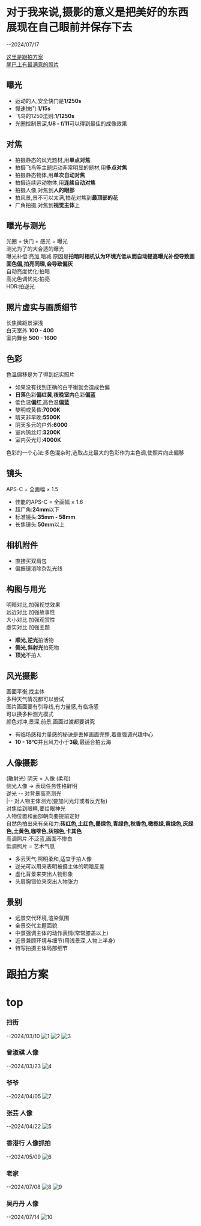 # 对于我来说,摄影的意义是把美好的东西展现在自己眼前并保存下去

--2024/07/17

[这里是跟拍方案](./Camerist/follow.md)  
[尾巴上有最满意的照片](#top)  

## 曝光

* 运动的人,安全快门是**1/250s**  
* 慢速快门:**1/15s**
* 飞鸟的1250法则:**1/1250s**
* 光圈控制景深,**f/8 - f/11**可以得到最佳的成像效果  

## 对焦

* 拍摄静态的风光题材,用**单点对焦**
* 拍摄飞鸟等主题运动非常明显的题材,用**多点对焦**
* 拍摄静态物体,用**单次自动对焦**
* 拍摄连续运动物体,用**连续自动对焦**
* 拍摄人像,对焦到**人的眼部**
* 拍风景,景不可以太满,拍花对焦到**最顶部的花**
* 广角拍摄,对焦到**视觉主体**上

## 曝光与测光

光圈 + 快门 + 感光 = 曝光  
测光为了的大合适的曝光  
曝光补偿:亮加,暗减.原因是**拍暗时相机认为环境光低从而自动提高曝光补偿导致画面色偏,拍亮同理,会导致偏灰**  
自动亮度优化:拍暗  
高光色调优先:拍亮  
HDR:拍逆光  

## 照片虚实与画质细节

长焦微距景深浅  
白天室外 **100 - 400**  
室内舞台 **500 - 1600**  

## 色彩  

色温偏移是为了得到纪实照片  
* 如果没有找到正确的白平衡就会造成色偏  
* **日落**色彩**偏红黄**,**夜晚室内**色彩**偏蓝**  
* 低色温**偏红**,高色温**偏蓝**  
* 黎明或黄昏:**7000K**  
* 晴天非早晚:**5500K**  
* 阴天多云的户外:**6000**  
* 室内钨丝灯:**3200K**  
* 室内荧光灯:**4000K**

色彩的一个心法:多色混杂时,选取占比最大的色彩作为主色调,使照片向此偏移

## 镜头

APS-C = 全画幅 × 1.5

* 佳能的APS-C = 全画幅 × 1.6  
* 超广角:**24mm**以下  
* 标准镜头:**35mm - 58mm**  
* 长焦镜头:**50mm**以上  

## 相机附件

* 直接买双肩包  
* 偏振镜消除杂乱光线  

## 构图与用光

明暗对比,加强视觉效果    
远近对比 加强故事性  
大小对比 加强观赏性  
虚实对比 加强主题  

* **顺光,逆光**拍活物  
* **侧光,斜射光**拍死物  
* **顶光**不拍人

## 风光摄影 

画面平衡,找主体  
多种天气情况都可以尝试  
图片画面要有引导线,有力量感,有临场感  
可以换多种测光模式  
颜色对冲,景深,前景,画面过渡都要讲究  

* 有临场感和力量感的秘诀是丢掉画面完整,着重强调兴趣中心  
* **10 - 18°C**并且风力小于**3级**,最适合拍云海

## 人像摄影

(散射光) 阴天 = 人像 (柔和)   
侧光人像 -> 表现任务性格鲜明  
逆光 -- 对背景高亮测光  
|-- 对人物主体测光(要加闪光灯或者反光板)  
对焦给到眼睛,要给眼神光  
人物位置和面部朝向要提前定好  
自然色拍出来有亲和力:**砖红色,土红色,墨绿色,青绿色,秋香色,橄榄绿,黄绿色,灰绿色,土黄色,咖啡色,灰棕色,卡其色**  
高调照片:不泛蓝,画面不惨白  
低调照片 = 艺术气息

* 多云天气:照明柔和,适宜于拍人像  
* 逆光可以用来表明被摄主体的明暗反差  
* 虚化背景来突出人物形象  
* 头肩胸错位来突出人物张力  

## 景别 

* 远景交代环境,渲染氛围  
* 全景交代主题面貌  
* 中景强调主体的动作表情(常常膝盖以上)   
* 近景兼顾环境与细节(用浅景深,人物上半身)  
* 特写拍摄主体局部细节

# 跟拍方案  


# top
### 扫街
--2024/03/10
![1](./img-tree/Camerist/1.jpg)
![2](./img-tree/Camerist/2.jpg)
![3](./img-tree/Camerist/3.jpg)

### 曾淑祺 人像
--2024/03/23
![4](./img-tree/Camerist/4.jpg)

### 爷爷
--2024/04/05
![7](./img-tree/Camerist/7.jpg)

### 张芸 人像
--2024/04/22
![5](./img-tree/Camerist/5.jpg)

### 香港行 人像抓拍
--2024/05/09
![6](./img-tree/Camerist/6.jpg)

### 老家
--2024/07/08
![8](./img-tree/Camerist/8.jpg)
![9](./img-tree/Camerist/9.jpg)

### 吴丹丹 人像
--2024/07/14
![10](./img-tree/Camerist/10.jpg)